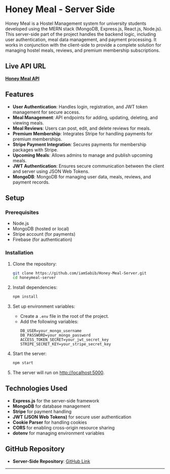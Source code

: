 # Honey Meal - Server Side

Honey Meal is a Hostel Management system for university students developed using the MERN stack (MongoDB, Express.js, React.js, Node.js). This server-side part of the project handles the backend logic, including user authentication, meal data management, and payment processing. It works in conjunction with the client-side to provide a complete solution for managing hostel meals, reviews, and premium membership subscriptions.


## Live API URL
[**Honey Meal API**](https://honey-meal-server.vercel.app/)

## Features
- **User Authentication**: Handles login, registration, and JWT token management for secure access.
- **Meal Management**: API endpoints for adding, updating, deleting, and viewing meals.
- **Meal Reviews**: Users can post, edit, and delete reviews for meals.
- **Premium Membership**: Integrates Stripe for handling payments for premium memberships.
- **Stripe Payment Integration**: Secures payments for membership packages with Stripe.
- **Upcoming Meals**: Allows admins to manage and publish upcoming meals.
- **JWT Authentication**: Ensures secure communication between the client and server using JSON Web Tokens.
- **MongoDB**: MongoDB for managing user data, meals, reviews, and payment records.

## Setup

### Prerequisites
- Node.js
- MongoDB (hosted or local)
- Stripe account (for payments)
- Firebase (for authentication)

### Installation
1. Clone the repository:
   ```bash
   git clone https://github.com/iamSabib/Honey-Meal-Server.git
   cd honeymeal-server
   ```
   
2. Install dependencies:
   ```bash
   npm install
   ```

3. Set up environment variables:
   - Create a `.env` file in the root of the project.
   - Add the following variables:
     ```env
     DB_USER=your_mongo_username
     DB_PASSWORD=your_mongo_password
     ACCESS_TOKEN_SECRET=your_jwt_secret_key
     STRIPE_SECRET_KEY=your_stripe_secret_key
     ```

4. Start the server:
   ```bash
   npm start
   ```

5. The server will run on [http://localhost:5000](http://localhost:5000).

## Technologies Used
- **Express.js** for the server-side framework
- **MongoDB** for database management
- **Stripe** for payment handling
- **JWT (JSON Web Tokens)** for secure user authentication
- **Cookie Parser** for handling cookies
- **CORS** for enabling cross-origin resource sharing
- **dotenv** for managing environment variables

## GitHub Repository
- **Server-Side Repository**: [GitHub Link](https://github.com/iamSabib/Honey-Meal-Server)

---
